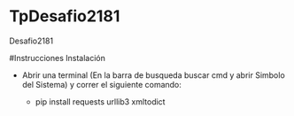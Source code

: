 # TpDesafio2181
Desafio2181

#Instrucciones Instalación

- Abrir una terminal (En la barra de busqueda buscar cmd y abrir Simbolo del Sistema) y correr el siguiente comando:

  * pip install requests urllib3 xmltodict